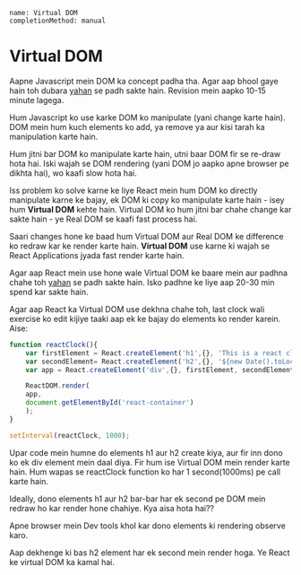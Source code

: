 ```ngMeta
name: Virtual DOM
completionMethod: manual
```

# Virtual DOM

Aapne Javascript mein DOM ka concept padha tha. Agar aap bhool gaye hain toh dubara [yahan](https://www.w3schools.com/js/js_htmldom.asp) se padh sakte hain. Revision mein aapko 10-15 minute lagega.

Hum Javascript ko use karke DOM ko manipulate (yani change karte hain). DOM mein hum kuch elements ko add, ya remove ya aur kisi tarah ka manipulation karte hain.

Hum jitni bar DOM ko manipulate karte hain, utni baar DOM fir se re-draw hota hai. Iski wajah se DOM rendering (yani DOM jo aapko apne browser pe dikhta hai), wo kaafi slow hota hai. 

Iss problem ko solve karne ke liye React mein hum DOM ko directly manipulate karne ke bajay, ek DOM ki copy ko manipulate karte hain - isey hum **Virtual DOM** kehte hain. Virtual DOM ko hum jitni bar chahe change kar sakte hain - ye Real DOM se kaafi fast process hai.

Saari changes hone ke baad hum Virtual DOM aur Real DOM ke difference ko redraw kar ke render karte hain. **Virtual DOM** use karne ki wajah se React Applications jyada fast render karte hain.


Agar aap React mein use hone wale Virtual DOM ke baare mein aur padhna chahe toh [yahan](https://medium.com/@hidace/understanding-reacts-virtual-dom-vs-the-real-dom-68ae29039951) se padh sakte hain. Isko padhne ke liye aap 20-30 min spend kar sakte hain.

Agar aap React ka Virtual DOM use dekhna chahe toh, last clock wali exercise ko edit kijiye taaki aap ek ke bajay do elements ko render karein. Aise:

```javascript
function reactClock(){
	var firstElement = React.createElement('h1',{}, 'This is a react clock');
	var secondElement= React.createElement('h2',{}, '${new Date().toLocaleTimeString()}');
	var app = React.createElement('div',{}, firstElement, secondElement);

	ReactDOM.render(
  	app,
  	document.getElementById('react-container')
	);
}

setInterval(reactClock, 1000);
```

Upar code mein humne do elements h1 aur h2 create kiya, aur fir inn dono ko ek div element mein daal diya. Fir hum ise Virtual DOM mein render karte hain. Hum wapas se reactClock function ko har 1 second(1000ms) pe call karte hain.

Ideally, dono elements h1 aur h2 bar-bar har ek second pe DOM mein redraw ho kar render hone chahiye. Kya aisa hota hai??

Apne browser mein Dev tools khol kar dono elements ki rendering observe karo.

Aap dekhenge ki bas h2 element har ek second mein render hoga. Ye React ke virtual DOM ka kamal hai.



